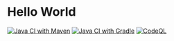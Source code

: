 # Hello World

[![Java CI with Maven](https://github.com/fuad7405/hello-world/actions/workflows/hello-world-maven-workflow.yml/badge.svg)](https://github.com/fuad7405/hello-world/actions/workflows/hello-world-maven-workflow.yml)
[![Java CI with Gradle](https://github.com/fuad7405/hello-world/actions/workflows/hello-world-gradle-workflow.yml/badge.svg)](https://github.com/fuad7405/hello-world/actions/workflows/hello-world-gradle-workflow.yml)
[![CodeQL](https://github.com/fuad7405/hello-world/actions/workflows/codeql.yml/badge.svg)](https://github.com/fuad7405/hello-world/actions/workflows/codeql.yml)